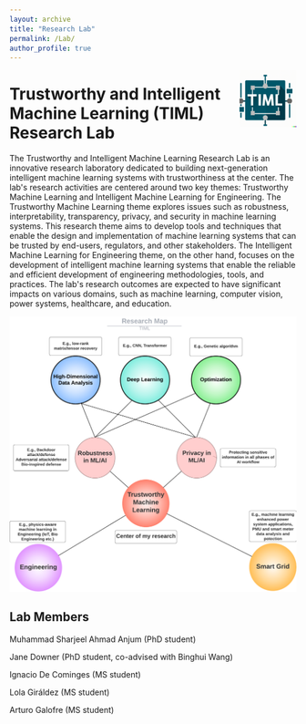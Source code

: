 ```yaml
---
layout: archive
title: "Research Lab"
permalink: /Lab/
author_profile: true
---
```


<img align="right" src="/images/TIML.png" width='100'>

# Trustworthy and Intelligent Machine Learning (TIML) Research Lab

The Trustworthy and Intelligent Machine Learning Research Lab is an innovative research laboratory dedicated to building next-generation intelligent machine learning systems with trustworthiness at the center. The lab's research activities are centered around two key themes: Trustworthy Machine Learning and Intelligent Machine Learning for Engineering. The Trustworthy Machine Learning theme explores issues such as robustness, interpretability, transparency, privacy, and security in machine learning systems. This research theme aims to develop tools and techniques that enable the design and implementation of machine learning systems that can be trusted by end-users, regulators, and other stakeholders. The Intelligent Machine Learning for Engineering theme, on the other hand, focuses on the development of intelligent machine learning systems that enable the reliable and efficient development of engineering methodologies, tools, and practices. The lab's research outcomes are expected to have significant impacts on various domains, such as machine learning, computer vision, power systems, healthcare, and education.
<div  align="center">
<img src='/images/TIML_Research.png' width='800'>
</div>


## Lab Members

Muhammad Sharjeel Ahmad Anjum (PhD student)

Jane Downer (PhD student, co-advised with Binghui Wang)

Ignacio De Cominges (MS student)

Lola Giráldez (MS student)

Arturo Galofre (MS student)

